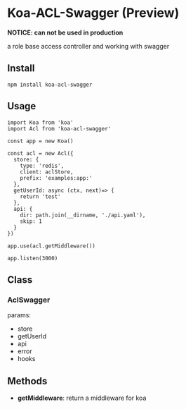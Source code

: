 # Koa-ACL-Swagger (Preview)

**NOTICE: can not be used in production**

a role base access controller and working with swagger

## Install

`npm install koa-acl-swagger`

## Usage

```
import Koa from 'koa'
import Acl from 'koa-acl-swagger'

const app = new Koa()

const acl = new Acl({
  store: {
    type: 'redis',
    client: aclStore,
    prefix: 'examples:app:'
  },
  getUserId: async (ctx, next)=> {
    return 'test'
  },
  api: {
    dir: path.join(__dirname, './api.yaml'),
    skip: 1
  }
})

app.use(acl.getMiddleware())

app.listen(3000)
```

## Class

### AclSwagger

params:

- store
- getUserId
- api
- error
- hooks


## Methods

- **getMiddleware**: return a middleware for koa
